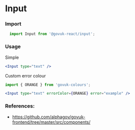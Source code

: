 Input
=====

### Import
```js
  import Input from '@govuk-react/input';
```
<!-- STORY -->

### Usage

Simple
```jsx
<Input type="text" />
```

Custom error colour
```jsx
import { ORANGE } from 'govuk-colours';

<Input type="text" errorColor={ORANGE} error="example" />
```
### References:
- https://github.com/alphagov/govuk-frontend/tree/master/src/components/



